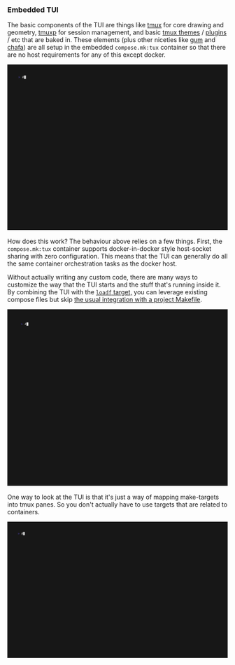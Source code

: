 ### Embedded TUI

The basic components of the TUI are things like [tmux](https://github.com/tmux/tmux) for core drawing and geometry, [tmuxp](https://github.com/tmux-python/tmuxp) for session management, and basic [tmux themes](https://github.com/jimeh/tmux-themepack/) / [plugins](https://github.com/tmux-plugins/tpm) / etc that are baked in.  These elements (plus other niceties like [gum](https://github.com/charmbracelet/gum) and [chafa](https://hpjansson.org/chafa/)) are all setup in the embedded `compose.mk:tux` container so that there are no host requirements for any of this except docker.

<img src=img/tui-5.gif>

How does this work?  The behaviour above relies on a few things.  First, the `compose.mk:tux` container supports docker-in-docker style host-socket sharing with zero configuration.  This means that the TUI can generally do all the same container orchestration tasks as the docker host.  

Without actually writing any custom code, there are many ways to customize the way that the TUI starts and the stuff that's running inside it.  By combining the TUI with the [`loadf` target,](#loading-compose-files) you can leverage existing compose files but skip [the usual integration with a project Makefile](#embedding-tools-with-makefiles).


<img src=img/tui-1.gif>

One way to look at the TUI is that it's just a way of mapping make-targets into tmux panes.  So you don't actually have to use targets that are related to containers.

<img src=img/tui-2.gif>

